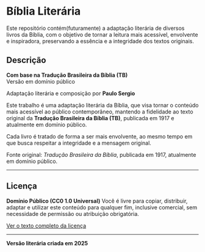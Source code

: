 # Bíblia Literária

Este repositório contém(futuramente) a adaptação literária de diversos livros da 
Bíblia, com o objetivo de tornar a leitura mais acessível, envolvente 
e inspiradora, preservando a essência e a integridade dos textos 
originais.

## Descrição

**Com base na Tradução Brasileira da Bíblia (TB)**  
Versão em domínio público

Adaptação literária e composição por **Paulo Sergio**

Este trabalho é uma adaptação literária da Bíblia, que visa tornar o 
conteúdo mais acessível ao público contemporâneo, mantendo a 
fidelidade ao texto original da **Tradução Brasileira da Bíblia 
(TB)**, publicada em 1917 e atualmente em domínio público.

Cada livro é tratado de forma a ser mais envolvente, ao mesmo tempo em 
que busca respeitar a integridade e a mensagem original.

Fonte original: *Tradução Brasileira da Bíblia*, publicada em 1917, 
atualmente em domínio público.

---

## Licença

**Domínio Público (CC0 1.0 Universal)** Você é livre para copiar, 
distribuir, adaptar e utilizar este conteúdo para qualquer fim, 
inclusive comercial, sem necessidade de permissão ou atribuição 
obrigatória.

[Ver o texto completo da licença](https://creativecommons.org/publicdomain/zero/1.0/legalcode)

---

**Versão literária criada em 2025**
